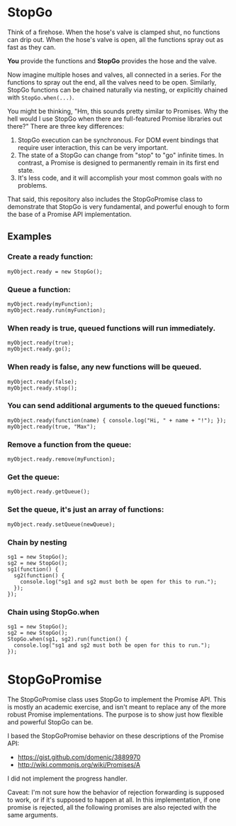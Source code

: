 # StopGo

Think of a firehose. When the hose's valve is clamped shut, no functions can
drip out. When the hose's valve is open, all the functions spray out as fast
as they can.

__You__ provide the functions and __StopGo__ provides the hose and the valve.

Now imagine multiple hoses and valves, all connected in a series. For 
the functions to spray out the end, all the valves need to be open.
Similarly, StopGo functions can be chained naturally via nesting, or 
explicitly chained with `StopGo.when(...)`.

You might be thinking, "Hm, this sounds pretty similar to Promises. Why 
the hell would I use StopGo when there are full-featured Promise 
libraries out there?" There are three key differences:

1. StopGo execution can be synchronous. For DOM event bindings that require user interaction, this can be very important.
2. The state of a StopGo can change from "stop" to "go" infinite times. In contrast, a Promise is designed to permanently remain in its first end state.
3. It's less code, and it will accomplish your most common goals with no problems.

That said, this repository also includes the StopGoPromise class to 
demonstrate that StopGo is very fundamental, and powerful enough 
to form the base of a Promise API implementation.


## Examples

### Create a ready function:

    myObject.ready = new StopGo();

### Queue a function:

    myObject.ready(myFunction);
    myObject.ready.run(myFunction);

### When ready is true, queued functions will run immediately.

    myObject.ready(true);
    myObject.ready.go();

### When ready is false, any new functions will be queued.

    myObject.ready(false);
    myObject.ready.stop();

### You can send additional arguments to the queued functions:

    myObject.ready(function(name) { console.log("Hi, " + name + "!"); });
    myObject.ready(true, "Max");

### Remove a function from the queue:

    myObject.ready.remove(myFunction);

### Get the queue:

    myObject.ready.getQueue();

### Set the queue, it's just an array of functions:

    myObject.ready.setQueue(newQueue);

### Chain by nesting

    sg1 = new StopGo();
    sg2 = new StopGo();
    sg1(function() {
      sg2(function() {
        console.log("sg1 and sg2 must both be open for this to run.");
      });
    });

### Chain using StopGo.when

    sg1 = new StopGo();
    sg2 = new StopGo();
    StopGo.when(sg1, sg2).run(function() {
      console.log("sg1 and sg2 must both be open for this to run.");
    });


# StopGoPromise

The StopGoPromise class uses StopGo to implement the Promise API. This 
is mostly an academic exercise, and isn't meant to replace any of the more 
robust Promise implementations. The purpose is to show just how flexible 
and powerful StopGo can be.

I based the StopGoPromise behavior on these descriptions of the Promise API:

- https://gist.github.com/domenic/3889970
- http://wiki.commonjs.org/wiki/Promises/A

I did not implement the progress handler.

Caveat: I'm not sure how the behavior of rejection forwarding is 
supposed to work, or if it's supposed to happen at all. In this 
implementation, if one promise is rejected, all the following promises 
are also rejected with the same arguments.
